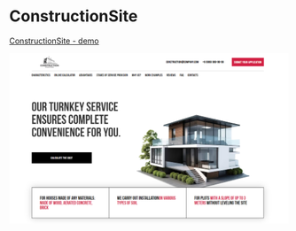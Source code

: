 ﻿# ConstructionSite

[ConstructionSite - demo](https://krokholevviktor.github.io/ConstrSite-LandingPage/) 

![Текст описания](src/img/preview.png)
